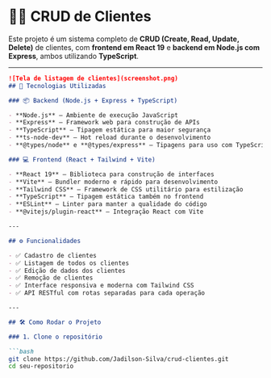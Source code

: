 # 🧑‍💼 CRUD de Clientes

Este projeto é um sistema completo de **CRUD (Create, Read, Update, Delete)** de clientes, com **frontend em React 19** e **backend em Node.js com Express**, ambos utilizando **TypeScript**.

---
```markdown
![Tela de listagem de clientes](screenshot.png)
## 🚀 Tecnologias Utilizadas

### 📦 Backend (Node.js + Express + TypeScript)

- **Node.js** – Ambiente de execução JavaScript
- **Express** – Framework web para construção de APIs
- **TypeScript** – Tipagem estática para maior segurança
- **ts-node-dev** – Hot reload durante o desenvolvimento
- **@types/node** e **@types/express** – Tipagens para uso com TypeScript

### 💻 Frontend (React + Tailwind + Vite)

- **React 19** – Biblioteca para construção de interfaces
- **Vite** – Bundler moderno e rápido para desenvolvimento
- **Tailwind CSS** – Framework de CSS utilitário para estilização
- **TypeScript** – Tipagem estática também no frontend
- **ESLint** – Linter para manter a qualidade do código
- **@vitejs/plugin-react** – Integração React com Vite

---

## ⚙️ Funcionalidades

- ✅ Cadastro de clientes
- ✅ Listagem de todos os clientes
- ✅ Edição de dados dos clientes
- ✅ Remoção de clientes
- ✅ Interface responsiva e moderna com Tailwind CSS
- ✅ API RESTful com rotas separadas para cada operação

---

## 🛠️ Como Rodar o Projeto

### 1. Clone o repositório

```bash
git clone https://github.com/Jadilson-Silva/crud-clientes.git
cd seu-repositorio
